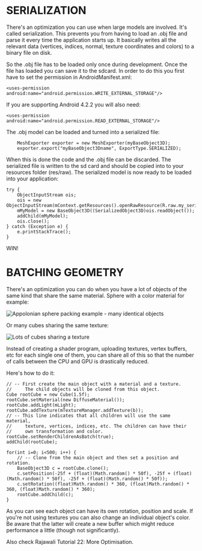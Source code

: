 # SERIALIZATION
There's an optimization you can use when large models are involved. It's called serialization. This prevents you from having to load an .obj file and parse it every time the application starts up. It basically writes all the relevant data (vertices, indices, normal, texture coordinates and colors) to a binary file on disk.

So the .obj file has to be loaded only once during development. Once the file has loaded you can save it to the sdcard.
In order to do this you first have to set the permission in AndroidManifest.xml:
```
<uses-permission android:name="android.permission.WRITE_EXTERNAL_STORAGE"/>
```
If you are supporting Android 4.2.2 you will also need:
```
<uses-permission android:name="android.permission.READ_EXTERNAL_STORAGE"/>
```
The .obj model can be loaded and turned into a serialized file:
```
	MeshExporter exporter = new MeshExporter(myBaseObject3D);
	exporter.export("myBaseObject3Dname", ExportType.SERIALIZED);
```
When this is done the code and the .obj file can be discarded. The serialized file is written to the sd card and should be copied into to your resources folder (res/raw). The serialized model is now ready to be loaded into your application:
```
try {
	ObjectInputStream ois;
	ois = new ObjectInputStream(mContext.getResources().openRawResource(R.raw.my_serialized_model));
	mMyModel = new BaseObject3D((SerializedObject3D)ois.readObject());
	addChild(mMyModel);
	ois.close();
} catch (Exception e) {
	e.printStackTrace();
}
```
WIN!

# BATCHING GEOMETRY
There's an optimization you can do when you have a lot of objects of the same kind that share the same material. Sphere with a color material for example:

![Appolonian sphere packing example - many identical objects](http://www.rozengain.com/files/rajawali/rajawali-appolonian.jpg "Appolonian sphere packing example - many identical objects")

Or many cubes sharing the same texture:

![Lots of cubes sharing a texture](http://www.rozengain.com/files/rajawali/rajawali-cubes.jpg "Lots of cubes sharing a texture")

Instead of creating a shader program, uploading textures, vertex buffers, etc for each single one of them, you can share all of this so that the number of calls between the CPU and GPU is drastically reduced.

Here's how to do it:
```
// -- First create the main object with a material and a texture.
//     The child objects will be cloned from this object.
Cube rootCube = new Cube(1.5f);
rootCube.setMaterial(new DiffuseMaterial());
rootCube.addLight(mLight);
rootCube.addTexture(mTextureManager.addTexture(b));
// -- This line indicates that all children will use the same material,
//     texture, vertices, indices, etc. The children can have their
//     own transformation and color.
rootCube.setRenderChildrenAsBatch(true);
addChild(rootCube);	

for(int i=0; i<500; i++) {
	// -- Clone from the main object and then set a position and rotation.
	BaseObject3D c = rootCube.clone();
	c.setPosition(-25f + (float)(Math.random() * 50f), -25f + (float)(Math.random() * 50f), -25f + (float)(Math.random() * 50f));
	c.setRotation((float)Math.random() * 360, (float)Math.random() * 360, (float)Math.random() * 360);
	rootCube.addChild(c);
}
```
As you can see each object can have its own rotation, position and scale. If you're not using textures you can also change an individual object's color. Be aware that the latter will create a new buffer which might reduce performance a little (though not significantly).

Also check Rajawali Tutorial 22: More Optimisation.